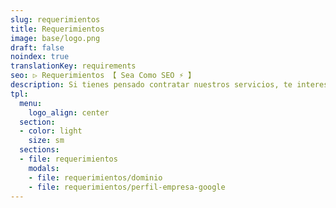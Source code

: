 ```yaml
---
slug: requerimientos
title: Requerimientos
image: base/logo.png
draft: false
noindex: true
translationKey: requirements
seo: ▷ Requerimientos 【 Sea Como SEO ⚡️ 】
description: Si tienes pensado contratar nuestros servicios, te interesa ésta página 😉. Es un resumen de la información que necesitamos por tu parte y algunos detalles a tener en cuenta.
tpl:
  menu:
    logo_align: center
  section:
  - color: light
    size: sm
  sections:
  - file: requerimientos
    modals:
    - file: requerimientos/dominio
    - file: requerimientos/perfil-empresa-google
---
```

